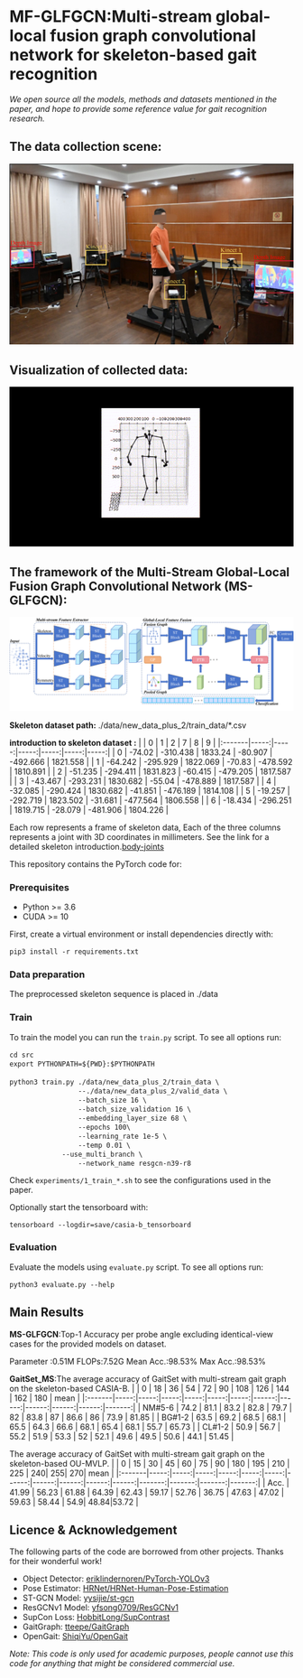 # MF-GLFGCN:Multi-stream global-local fusion graph convolutional network for skeleton-based gait recognition
*We open source all the models, methods and datasets mentioned in the paper, and hope to provide some reference value for gait recognition research.*

## The data collection scene:
![image](https://github.com/Xu-repository/MF-GLFGCN/blob/master/img/scene.png) 

## Visualization of collected data:
![img](https://github.com/Xu-repository/MF-GLFGCN/blob/master/img/video1.gif)

## The framework of the Multi-Stream Global-Local Fusion Graph Convolutional Network (MS-GLFGCN):
![image](https://github.com/Xu-repository/MF-GLFGCN/blob/master/img/model.png)

**Skeleton dataset path:** ./data/new_data_plus_2/train_data/*.csv

**introduction to skeleton dataset :**
|        |    0 |   1 |   2 |   7 |   8 |   9 |
|:-------|-----:|-----:|-----:|-----:|-----:|-----:|
| 0 | -74.02 | -310.438 | 1833.24   | -80.907 | -492.666 | 1821.558 |
| 1 | -64.242 | -295.929 | 1822.069 | -70.83 | -478.592 | 1810.891 |
| 2 | -51.235 | -294.411 | 1831.823 | -60.415 | -479.205 | 1817.587  |
| 3 | -43.467 | -293.231 | 1830.682 | -55.04 | -478.889 | 1817.587  |
| 4 | -32.085 | -290.424 | 1830.682 | -41.851 | -476.189 | 1814.108  |
| 5 | -19.257 | -292.719 | 1823.502 | -31.681 | -477.564 | 1806.558  |
| 6 | -18.434 | -296.251 | 1819.715 | -28.079 | -481.906 |  1804.226 |

Each row represents a frame of skeleton data, Each of the three columns represents a joint with 3D coordinates in millimeters.
See the link for a detailed skeleton introduction.[body-joints](https://learn.microsoft.com/zh-cn/previous-versions/azure/kinect-dk/body-joints )

This repository contains the PyTorch code for:

### Prerequisites
- Python >= 3.6
- CUDA >= 10

First, create a virtual environment or install dependencies directly with:
```shell
pip3 install -r requirements.txt
```
### Data preparation
The preprocessed skeleton sequence is placed in ./data

### Train
To train the model you can run the `train.py` script. To see all options run:
```shell
cd src
export PYTHONPATH=${PWD}:$PYTHONPATH

python3 train.py ./data/new_data_plus_2/train_data \
                 --./data/new_data_plus_2/valid_data \
                 --batch_size 16 \
                 --batch_size_validation 16 \
                 --embedding_layer_size 68 \
                 --epochs 100\
                 --learning_rate 1e-5 \
                 --temp 0.01 \
	         --use_multi_branch \
                 --network_name resgcn-n39-r8
```

Check `experiments/1_train_*.sh` to see the configurations used in the paper. 

Optionally start the tensorboard with: 
```shell
tensorboard --logdir=save/casia-b_tensorboard 
```

### Evaluation
Evaluate the models using `evaluate.py` script. To see all options run:
```shell
python3 evaluate.py --help
```

## Main Results
**MS-GLFGCN**:Top-1 Accuracy per probe angle excluding identical-view cases for the provided models on dataset.

Parameter :0.51M	FLOPs:7.52G	Mean Acc.:98.53%	Max Acc.:98.53%

**GaitSet_MS**:The average accuracy of GaitSet with multi-stream gait graph on the skeleton-based CASIA-B.
|        |    0 |   18 |   36 |   54 |   72 |   90 |   108 |   126 |   144 |   162 |   180 |   mean |
|:-------|-----:|-----:|-----:|-----:|-----:|-----:|------:|------:|------:|------:|------:|-------:|
| NM#5-6 | 74.2 | 81.1 | 83.2   | 82.8 | 79.7 | 82 |  83.8 |  87 |  86.6 |  86 |  73.9 |   81.85 |
| BG#1-2 | 63.5 | 69.2 | 68.5 | 68.1 | 65.5 | 64.3 |  66.6   |  68.1 |  65.4 |  68.1 |  55.7 |   65.73 |
| CL#1-2 | 50.9 | 56.7 | 55.2 | 51.9 | 53.3 | 52   |  52.1 |  49.6 |  49.5 |  50.6 |  44.1 |   51.45 |

The average accuracy of GaitSet with multi-stream gait graph on the skeleton-based OU-MVLP.
|        |    0 |   15 |   30 |   45 |   60 |   75 |   90 |   180 |   195 |   210 |   225 | 240| 255| 270|   mean |
|:-------|-----:|-----:|-----:|-----:|-----:|-----:|------:|------:|------:|------:|------:|-------:|-------:|-------:|-------:|
| Acc. | 41.99 | 56.23 | 61.88   | 64.39 | 62.43 | 59.17 |  52.76 |  36.75 | 47.63 | 47.02 |  59.63 |   58.44 | 54.9| 48.84|53.72 |

## Licence & Acknowledgement

The following parts of the code are borrowed from other projects. Thanks for their wonderful work!
- Object Detector: [eriklindernoren/PyTorch-YOLOv3](https://github.com/eriklindernoren/PyTorch-YOLOv3)
- Pose Estimator: [HRNet/HRNet-Human-Pose-Estimation](https://github.com/HRNet/HRNet-Human-Pose-Estimation)
- ST-GCN Model: [yysijie/st-gcn](https://github.com/yysijie/st-gcn)
- ResGCNv1 Model: [yfsong0709/ResGCNv1](https://github.com/yfsong0709/ResGCNv1)
- SupCon Loss: [HobbitLong/SupContrast](https://github.com/HobbitLong/SupContrast)
- GaitGraph: [tteepe/GaitGraph](https://github.com/tteepe/GaitGraph)
- OpenGait: [ShiqiYu/OpenGait](https://github.com/ShiqiYu/OpenGait)

*Note: This code is only used for academic purposes, people cannot use this code for anything that might be considered commercial use.*
